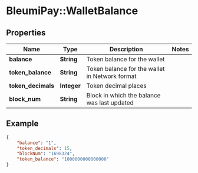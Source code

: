 # BleumiPay::WalletBalance

## Properties

Name | Type | Description | Notes
------------ | ------------- | ------------- | -------------
**balance** | **String** | Token balance for the wallet | 
**token_balance** | **String** | Token balance for the wallet in Network format | 
**token_decimals** | **Integer** | Token decimal places | 
**block_num** | **String** | Block in which the balance was last updated | 

## Example

```json
{
    "balance": "1",
    "token_decimals": 15,
    "blockNum": "1698324",
    "token_balance": "1000000000000000"
}
```